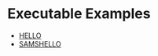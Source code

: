 # Executable Examples

- [HELLO](/jedimatt42/fcmd/examples/gcc/hello)
- [SAMSHELLO](/jedimatt42/fcmd/examples/gcc/samshello)


